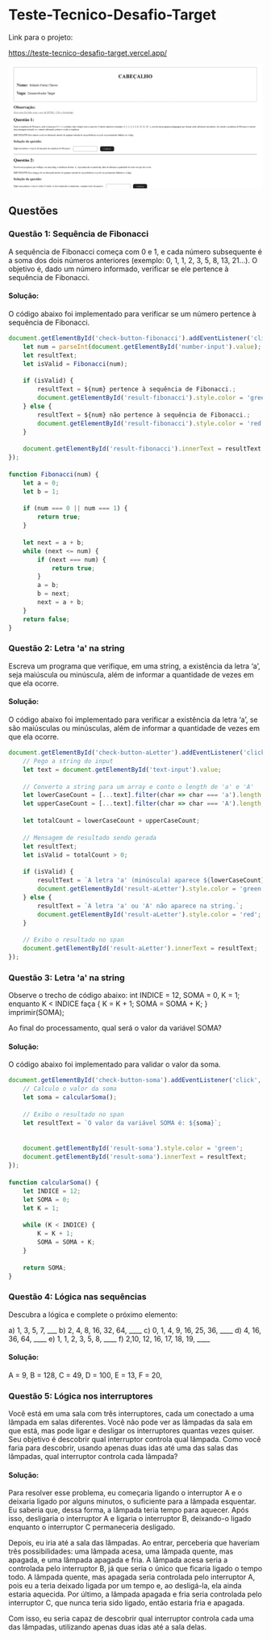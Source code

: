 # Teste-Tecnico-Desafio-Target

Link para o projeto:

https://teste-tecnico-desafio-target.vercel.app/

![Imagem de Exemplo](Teste%20Tecnico%20-%20Target/assets/teste-screenshot.png)


## Questões

### Questão 1: Sequência de Fibonacci

A sequência de Fibonacci começa com 0 e 1, e cada número subsequente é a soma dos dois números anteriores (exemplo: 0, 1, 1, 2, 3, 5, 8, 13, 21...). O objetivo é, dado um número informado, verificar se ele pertence à sequência de Fibonacci.

#### Solução:

O código abaixo foi implementado para verificar se um número pertence à sequência de Fibonacci.

```javascript
document.getElementById('check-button-fibonacci').addEventListener('click', function() {
    let num = parseInt(document.getElementById('number-input').value);
    let resultText;
    let isValid = Fibonacci(num);

    if (isValid) {
        resultText = ${num} pertence à sequência de Fibonacci.;
        document.getElementById('result-fibonacci').style.color = 'green'; 
    } else {
        resultText = ${num} não pertence à sequência de Fibonacci.;
        document.getElementById('result-fibonacci').style.color = 'red'; 
    }

    document.getElementById('result-fibonacci').innerText = resultText;
});

function Fibonacci(num) {
    let a = 0;
    let b = 1;

    if (num === 0 || num === 1) {
        return true;
    }

    let next = a + b;
    while (next <= num) {
        if (next === num) {
            return true;
        }
        a = b;
        b = next;
        next = a + b;
    }
    return false;
}
```

### Questão 2: Letra 'a' na string

Escreva um programa que verifique, em uma string, a existência da letra ‘a’, seja maiúscula ou minúscula, além de informar a quantidade de vezes em que ela ocorre.

#### Solução:

O código abaixo foi implementado para verificar a existência da letra ‘a’, se são maiúsculas ou minúsculas, além de informar a quantidade de vezes em que ela ocorre.

```javascript
document.getElementById('check-button-aLetter').addEventListener('click', function() {
    // Pego a string do input
    let text = document.getElementById('text-input').value;

    // Converto a string para um array e conto o length de 'a' e 'A'
    let lowerCaseCount = [...text].filter(char => char === 'a').length;
    let upperCaseCount = [...text].filter(char => char === 'A').length;

    let totalCount = lowerCaseCount + upperCaseCount;

    // Mensagem de resultado sendo gerada
    let resultText;
    let isValid = totalCount > 0;

    if (isValid) {
        resultText = `A letra 'a' (minúscula) aparece ${lowerCaseCount} vez(es) e a letra 'A' (maiúscula) aparece ${upperCaseCount} vez(es). No total, a letra 'a' aparece ${totalCount} vez(es).`;
        document.getElementById('result-aLetter').style.color = 'green'; 
    } else {
        resultText = `A letra 'a' ou 'A' não aparece na string.`;
        document.getElementById('result-aLetter').style.color = 'red'; 
    }

    // Exibo o resultado no span
    document.getElementById('result-aLetter').innerText = resultText;
});
```

### Questão 3: Letra 'a' na string

Observe o trecho de código abaixo: int INDICE = 12, SOMA = 0, K = 1; enquanto K < INDICE faça { K = K + 1; SOMA = SOMA + K; } imprimir(SOMA);

Ao final do processamento, qual será o valor da variável SOMA?

#### Solução:

O código abaixo foi implementado para validar o valor da soma.

```javascript
document.getElementById('check-button-soma').addEventListener('click', function() {
    // Calculo o valor da soma
    let soma = calcularSoma();

    // Exibo o resultado no span
    let resultText = `O valor da variável SOMA é: ${soma}`;


    document.getElementById('result-soma').style.color = 'green'; 
    document.getElementById('result-soma').innerText = resultText;
});

function calcularSoma() {
    let INDICE = 12;
    let SOMA = 0;
    let K = 1;

    while (K < INDICE) {
        K = K + 1;
        SOMA = SOMA + K;
    }

    return SOMA;
}
```

### Questão 4: Lógica nas sequências

Descubra a lógica e complete o próximo elemento:

a) 1, 3, 5, 7, ___
b) 2, 4, 8, 16, 32, 64, ____
c) 0, 1, 4, 9, 16, 25, 36, ____
d) 4, 16, 36, 64, ____
e) 1, 1, 2, 3, 5, 8, ____
f) 2,10, 12, 16, 17, 18, 19, ____

#### Solução:

A = 9,
B = 128,
C = 49,
D = 100,
E = 13,
F = 20,

### Questão 5: Lógica nos interruptores

Você está em uma sala com três interruptores, cada um conectado a uma lâmpada em salas diferentes. Você não pode ver as lâmpadas da sala em que está, mas pode ligar e desligar os interruptores quantas vezes quiser. Seu objetivo é descobrir qual interruptor controla qual lâmpada. Como você faria para descobrir, usando apenas duas idas até uma das salas das lâmpadas, qual interruptor controla cada lâmpada?  

#### Solução:

Para resolver esse problema, eu começaria ligando o interruptor A e o deixaria ligado por alguns minutos, o suficiente para a lâmpada esquentar. Eu saberia que, dessa forma, a lâmpada teria tempo para aquecer. Após isso, desligaria o interruptor A e ligaria o interruptor B, deixando-o ligado enquanto o interruptor C permaneceria desligado.

Depois, eu iria até a sala das lâmpadas. Ao entrar, perceberia que haveriam três possibilidades: uma lâmpada acesa, uma lâmpada quente, mas apagada, e uma lâmpada apagada e fria. A lâmpada acesa seria a controlada pelo interruptor B, já que seria o único que ficaria ligado o tempo todo. A lâmpada quente, mas apagada seria controlada pelo interruptor A, pois eu a teria deixado ligada por um tempo e, ao desligá-la, ela ainda estaria aquecida. Por último, a lâmpada apagada e fria seria controlada pelo interruptor C, que nunca teria sido ligado, então estaria fria e apagada.

Com isso, eu seria capaz de descobrir qual interruptor controla cada uma das lâmpadas, utilizando apenas duas idas até a sala delas.
